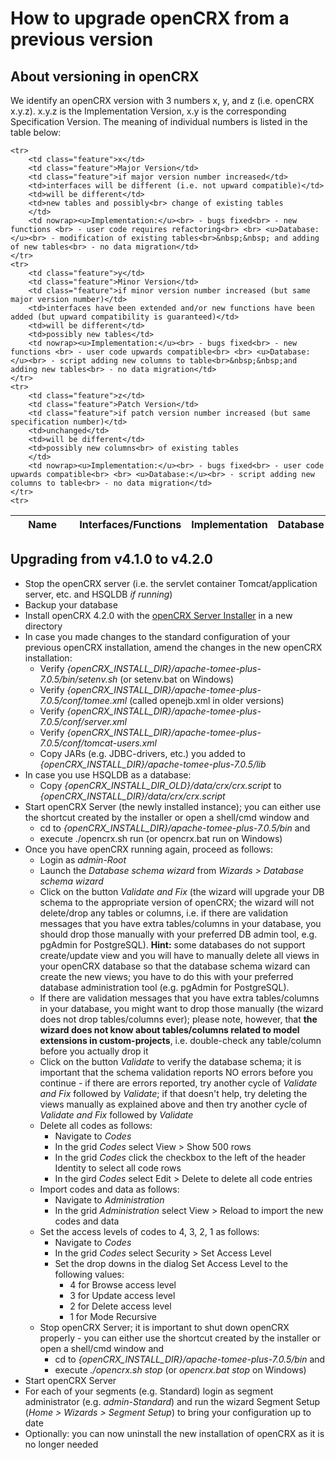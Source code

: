 # How to upgrade openCRX from a previous version #

## About versioning in openCRX ##
We identify an openCRX version with 3 numbers x, y, and z (i.e. openCRX x.y.z). x.y.z is the 
Implementation Version, x.y is the corresponding Specification Version. The meaning of individual 
numbers is listed in the table below:

<table>
	<thead>
		<tr>
			<th class="feature">&nbsp;</th>
			<th class="feature">Name</th>
			<th class="feature">&nbsp;</th>
			<th>Interfaces/Functions</th>
			<th>Implementation</th>
			<th>Database</th>
			<th>Implications</th>
		</tr>
	</thead>

	<tr>
		<td class="feature">x</td>
		<td class="feature">Major Version</td>
		<td class="feature">if major version number increased</td>
		<td>interfaces will be different (i.e. not upward compatible)</td>
		<td>will be different</td>
		<td>new tables and possibly<br> change of existing tables
		</td>
		<td nowrap><u>Implementation:</u><br> - bugs fixed<br> - new functions <br> - user code requires refactoring<br> <br> <u>Database:</u><br> - modification of existing tables<br>&nbsp;&nbsp; and adding of new tables<br> - no data migration</td>
	</tr>
	<tr>
		<td class="feature">y</td>
		<td class="feature">Minor Version</td>
		<td class="feature">if minor version number increased (but same major version number)</td>
		<td>interfaces have been extended and/or new functions have been added (but upward compatibility is guaranteed)</td>
		<td>will be different</td>
		<td>possibly new tables</td>
		<td nowrap><u>Implementation:</u><br> - bugs fixed<br> - new functions <br> - user code upwards compatible<br> <br> <u>Database:</u><br> - script adding new columns to table<br>&nbsp;&nbsp;and adding new tables<br> - no data migration</td>
	</tr>
	<tr>
		<td class="feature">z</td>
		<td class="feature">Patch Version</td>
		<td class="feature">if patch version number increased (but same specification number)</td>
		<td>unchanged</td>
		<td>will be different</td>
		<td>possibly new columns<br> of existing tables
		</td>
		<td nowrap><u>Implementation:</u><br> - bugs fixed<br> - user code upwards compatible<br> <br> <u>Database:</u><br> - script adding new columns to table<br> - no data migration</td>
	</tr>
	<tr>
</table>

## Upgrading from v4.1.0 to v4.2.0 ##

* Stop the openCRX server (i.e. the servlet container Tomcat/application server, etc. and HSQLDB _if running_)
* Backup your database
* Install openCRX 4.2.0 with the <a href="server.htm">openCRX Server Installer</a> in a new directory
* In case you made changes to the standard configuration of your previous openCRX installation, amend the changes in the new openCRX installation:
    * Verify _{openCRX_INSTALL_DIR}/apache-tomee-plus-7.0.5/bin/setenv.sh_ (or setenv.bat on Windows)
    * Verify _{openCRX_INSTALL_DIR}/apache-tomee-plus-7.0.5/conf/tomee.xml_ (called openejb.xml in older versions)
    * Verify _{openCRX_INSTALL_DIR}/apache-tomee-plus-7.0.5/conf/server.xml_
    * Verify _{openCRX_INSTALL_DIR}/apache-tomee-plus-7.0.5/conf/tomcat-users.xml_
    * Copy JARs (e.g. JDBC-drivers, etc.) you added to _{openCRX_INSTALL_DIR}/apache-tomee-plus-7.0.5/lib_
* In case you use HSQLDB as a database:
    * Copy _{openCRX_INSTALL_DIR_OLD}/data/crx/crx.script_ to _{openCRX_INSTALL_DIR}/data/crx/crx.script_
* Start openCRX Server (the newly installed instance); you can either use the shortcut created by the installer or open a shell/cmd window and
    * cd to _{openCRX_INSTALL_DIR}/apache-tomee-plus-7.0.5/bin_ and
    * execute ./opencrx.sh run (or opencrx.bat run on Windows)
* Once you have openCRX running again, proceed as follows:
    * Login as _admin-Root_
    * Launch the _Database schema wizard_ from _Wizards > Database schema wizard_
    * Click on the button _Validate and Fix_ (the wizard will upgrade your DB schema to the appropriate version of openCRX; the wizard will not delete/drop any tables or columns, i.e. if there are validation messages that you have extra tables/columns in your database, you should drop those manually with your preferred DB admin tool, e.g. pgAdmin for PostgreSQL). __Hint:__ some databases do not support create/update view and you will have to manually delete all views in your openCRX database so that the database schema wizard can create the new views; you have to do this with your preferred database administration tool (e.g. pgAdmin for PostgreSQL).
    * If there are validation messages that you have extra tables/columns in your database, you might want to drop those manually (the wizard does not drop tables/columns ever); please note, however, that __the wizard does not know about tables/columns related to model extensions in custom-projects__, i.e. double-check any table/column before you actually drop it
    * Click on the button _Validate_ to verify the database schema; it is important that the schema validation reports NO errors before you continue - if there are errors reported, try another cycle of _Validate and Fix_ followed by _Validate_; if that doesn't help, try deleting the views manually as explained above and then try another cycle of _Validate and Fix_ followed by _Validate_
    * Delete all codes as follows:
        * Navigate to _Codes_
        * In the grid _Codes_ select View &gt; Show 500 rows
        * In the grid _Codes_ click the checkbox to the left of the header Identity to select all code rows
        * In the gird _Codes_ select Edit &gt; Delete to delete all code entries
    * Import codes and data as follows:
        * Navigate to _Administration_
        * In the grid _Administration_ select View &gt; Reload to import the new codes and data
    * Set the access levels of codes to 4, 3, 2, 1 as follows:
        * Navigate to _Codes_
        * In the grid _Codes_ select Security &gt; Set Access Level
        * Set the drop downs in the dialog Set Access Level to the following values:
            * 4 for Browse access level
            * 3 for Update access level
            * 2 for Delete access level
            * 1 for Mode Recursive
    * Stop openCRX Server; it is important to shut down openCRX properly - you can either use the shortcut created by the installer or open a shell/cmd window and
        * cd to _{openCRX_INSTALL_DIR}/apache-tomee-plus-7.0.5/bin_ and
        * execute _./opencrx.sh stop_ (or _opencrx.bat stop_ on Windows)
* Start openCRX Server
* For each of your segments (e.g. Standard) login as segment administrator (e.g. _admin-Standard_) and run the wizard Segment Setup (_Home > Wizards > Segment Setup_) to bring your configuration up to date
* Optionally: you can now uninstall the new installation of openCRX as it is no longer needed
